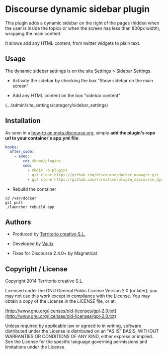 # Discourse dynamic sidebar plugin

This plugin adds a dynamic sidebar on the right of the pages (hidden when the user is inside the topics or when the screen has less than 800px width), wrapping the main content. 

It allows add any HTML content, from twitter widgets to plain text.

## Usage

The dynamic sidebar settings is on the site Settings > Sidebar Settings.

- Activate the sidebar by checking the box "Show sidebar on the main screen"

- Add any HTML content on the box "sidebar content"

(.../admin/site_settings/category/sidebar_settings)


## Installation

As seen in a [how-to on meta.discourse.org](https://meta.discourse.org/t/advanced-troubleshooting-with-docker/15927#Example:%20Install%20a%20plugin), simply **add the plugin's repo url to your container's app.yml file**:

```yml
hooks:
  after_code:
    - exec:
        cd: $home/plugins
        cmd:
          - mkdir -p plugins
          - git clone https://github.com/discourse/docker_manager.git
          - git clone https://github.com/tcreativo/plugin_discourse_dynamic_sidebar.git
```
* Rebuild the container

```
cd /var/docker
git pull
./launcher rebuild app
```



## Authors
- Produced by [Territorio creativo S.L.](http://www.territoriocreativo.es/)

- Developed by [Vairix](http://www.vairix.com/)

- Fixes for Discourse 2.4.0+ by Magneticat

## Copyright / License

Copyright 2014 Territorio creativo S.L.

Licensed under the GNU General Public License Version 2.0 (or later); you may not use this work except in compliance with the License. You may obtain a copy of the License in the LICENSE file, or at:

[http://www.gnu.org/licenses/old-licenses/gpl-2.0.txt](http://www.gnu.org/licenses/old-licenses/gpl-2.0.txt)

Unless required by applicable law or agreed to in writing, software distributed under the License is distributed on an "AS IS" BASIS, WITHOUT WARRANTIES OR CONDITIONS OF ANY KIND, either express or implied. See the License for the specific language governing permissions and limitations under the License.
